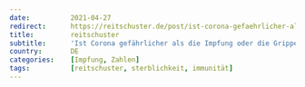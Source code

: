 ```yaml
---
date:          2021-04-27
redirect:      https://reitschuster.de/post/ist-corona-gefaehrlicher-als-die-impfung-oder-die-grippe/
title:         reitschuster
subtitle:      'Ist Corona gefährlicher als die Impfung oder die Grippe?'
country:       DE
categories:    [Impfung, Zahlen]
tags:          [reitschuster, sterblichkeit, immunität]
---
```

